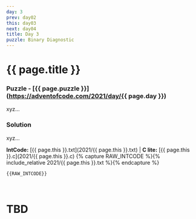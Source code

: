 ```yaml
---
day: 3
prev: day02
this: day03
next: day04
title: Day 3
puzzle: Binary Diagnostic
---
```

# {{ page.title }}

### Puzzle - [{{ page.puzzle }}](https://adventofcode.com/2021/day/{{ page.day }})

xyz...

### Solution

xyz...

**IntCode:** [{{ page.this }}.txt](2021/{{ page.this }}.txt) &#124; **C lite:** [{{ page.this }}.c](2021/{{ page.this }}.c)
{% capture RAW_INTCODE %}{% include_relative 2021/{{ page.this }}.txt %}{% endcapture %}

```
{{RAW_INTCODE}}
```

&nbsp;

# TBD